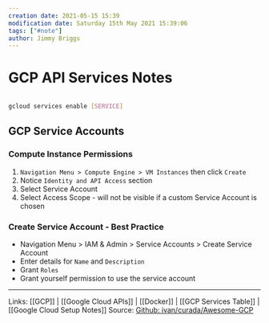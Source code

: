 ```yaml
---
creation date: 2021-05-15 15:39
modification date: Saturday 15th May 2021 15:39:06
tags: ["#note"]
author: Jimmy Briggs
---
```


# GCP API Services Notes

```bash

gcloud services enable [SERVICE]

```

## GCP Service Accounts

### Compute Instance Permissions

1. `Navigation Menu > Compute Engine > VM Instances` then click `Create`
2. Notice `Identity and API Access` section
3. Select Service Account
4. Select Access Scope - will not be visible if a custom Service Account is chosen

### Create Service Account - Best Practice

- Navigation Menu > IAM & Admin > Service Accounts > Create Service Account
- Enter details for `Name` and `Description`
- Grant `Roles`
- Grant yourself permission to use the service account
***
Links:  [[GCP]] | [[Google Cloud APIs]] | [[Docker]] | [[GCP Services Table]] | [[Google Cloud Setup Notes]]
Source: [Github: ivan/curada/Awesome-GCP](https://github.com/ivan-curada/Awesome-GCP)